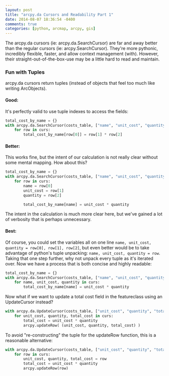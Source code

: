 ```yaml
---
layout: post
title: "arcpy.da Cursors and Readability Part 1"
date: 2014-08-07 18:36:54 -0400
comments: true
categories: [python, arcmap, arcpy, gis]
---
```


The arcpy.da cursors (ie: arcpy.da.SearchCursor) are far and away better than the regular cursors (ie: arcpy.SearchCursor).  They're more pythonic, incredibly flexible, faster, and allow context management (with).  However, their straight-out-of-the-box-use may be a little hard to read and maintain.

### Fun with Tuples

arcpy.da cursors return tuples (instead of objects that feel too much like writing ArcObjects).  

#### Good:

It's perfectly valid to use tuple indexes to access the fields:

```python
total_cost_by_name = {}
with arcpy.da.SearchCursor(costs_table, ["name", "unit_cost", "quantity"]) as curs:
    for row in curs:
        total_cost_by_name[row[0]] = row[1] * row[2]
```

#### Better:

This works fine, but the intent of our calculation is not really clear without some mental mapping.  How about this?
```python
total_cost_by_name = {}
with arcpy.da.SearchCursor(costs_table, ["name", "unit_cost", "quantity"]) as curs:
    for row in curs:
        name = row[0]
        unit_cost = row[1]
        quantity = row[2]

        total_cost_by_name[name] = unit_cost * quantity
```

The intent in the calculation is much more clear here, but we've gained a lot of verbosity that is perhaps unnecessary.  

#### Best:

Of course, you could set the variables all on one line `name, unit_cost, quantity = row[0], row[1], row[2]`, but even better would be to take advantage of python's tuple unpacking:  `name, unit_cost, quantity = row`.  Taking that one step further, why not unpack every tuple as it's iterated over.  Now we have a process that is both concise and highly readable:

```python
total_cost_by_name = {}
with arcpy.da.SearchCursor(costs_table, ["name", "unit_cost", "quantity"]) as curs:
    for name, unit_cost, quantity in curs:
        total_cost_by_name[name] = unit_cost * quantity
```

Now what if we want to update a total cost field in the featureclass using an UpdateCursor instead?

```python
with arcpy.da.UpdateCursor(costs_table, ["unit_cost", "quantity", "total_cost"]) as curs:
    for unit_cost, quantity, total_cost in curs:
        total_cost = unit_cost * quantity
        arcpy.updateRow( (unit_cost, quantity, total_cost) )
```

To avoid "re-constructing" the tuple for the updateRow function, this is a reasonable alternative:

```python
with arcpy.da.UpdateCursor(costs_table, ["unit_cost", "quantity", "total_cost"]) as curs:
    for row in curs:
        unit_cost, quantity, total_cost = row
        total_cost = unit_cost * quantity
        arcpy.updateRow(row)
```